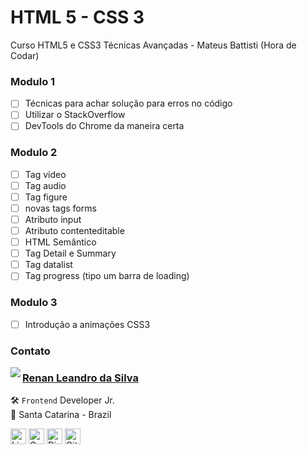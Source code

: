 # HTML 5 - CSS 3

Curso HTML5 e CSS3 Técnicas Avançadas - Mateus Battisti (Hora de Codar)

### Modulo 1

- [ ] Técnicas para achar solução para erros no código
- [ ] Utilizar o StackOverflow
- [ ] DevTools do Chrome da maneira certa

### Modulo 2

- [ ] Tag vídeo
- [ ] Tag audio
- [ ] Tag figure
- [ ] novas tags forms
- [ ] Atributo input
- [ ] Atributo contenteditable
- [ ] HTML Semântico
- [ ] Tag Detail e Summary
- [ ] Tag datalist
- [ ] Tag progress (tipo um barra de loading)

### Modulo 3

- [ ] Introdução a animações CSS3

### Contato

<img align="left" src="https://www.github.com/renyzeraa.png?size=150">

### [**Renan Leandro da Silva**](https://github.com/renyzeraa)

🛠 `Frontend` Developer Jr. <br>
📍 Santa Catarina - Brazil

<a href="https://www.linkedin.com/in/renyzeraa" target="_blank"><img src="https://img.shields.io/badge/LinkedIn-0077B5?style=flat&logo=linkedin&logoColor=white" alt="LinkedIn Badge" height="25"></a>&nbsp;<a href="mailto:renansilvaytb@gmail.com" target="_blank"><img src="https://img.shields.io/badge/Gmail-D14836?style=flat&logo=gmail&logoColor=white" alt="Gmail Badge" height="25"></a>&nbsp;<a href="#"><img src="https://img.shields.io/badge/Discord-%237289DA.svg?logo=discord&logoColor=white" title="renan_s#7826" alt="Discord Badge" height="25"></a>&nbsp;<a href="https://www.github.com/renyzeraa" target="_blank"><img src="https://img.shields.io/badge/GitHub-100000?style=flat&logo=github&logoColor=white" alt="GitHub Badge" height="25"></a>&nbsp;

<br clear="left"/>
